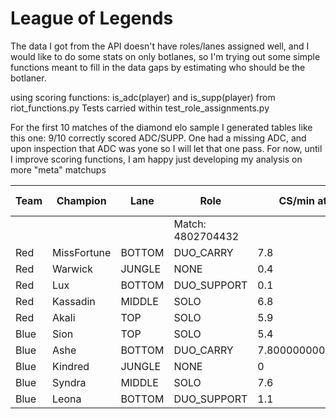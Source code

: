 # League of Legends
 
The data I got from the API doesn't have roles/lanes assigned well, and I would like to do some stats on only botlanes, so I'm trying out some simple functions meant to fill in the data gaps by estimating who should be the botlaner.

using scoring functions: is_adc(player) and is_supp(player) from riot_functions.py
Tests carried within test_role_assignments.py

For the first 10 matches of the diamond elo sample I generated tables like this one:
9/10 correctly scored ADC/SUPP. One had a missing ADC, and upon inspection that ADC was yone so I will let that one pass.
For now, until I improve scoring functions, I am happy just developing my analysis on more "meta" matchups

| Team   | Champion    | Lane   | Role              | CS/min at 10        | ADC Score   | Sup Score   |
|--------|-------------|--------|-------------------|---------------------|-------------|-------------|
|        |             |        | Match: 4802704432 |                     |             |             |
| Red    | MissFortune | BOTTOM | DUO_CARRY         | 7.8                 | True        | False       |
| Red    | Warwick     | JUNGLE | NONE              | 0.4                 | False       | False       |
| Red    | Lux         | BOTTOM | DUO_SUPPORT       | 0.1                 | False       | True        |
| Red    | Kassadin    | MIDDLE | SOLO              | 6.8                 | False       | False       |
| Red    | Akali       | TOP    | SOLO              | 5.9                 | False       | False       |
| Blue   | Sion        | TOP    | SOLO              | 5.4                 | False       | False       |
| Blue   | Ashe        | BOTTOM | DUO_CARRY         | 7.800000000000001   | True        | False       |
| Blue   | Kindred     | JUNGLE | NONE              | 0                   | False       | False       |
| Blue   | Syndra      | MIDDLE | SOLO              | 7.6                 | False       | False       |
| Blue   | Leona       | BOTTOM | DUO_SUPPORT       | 1.1                 | False       | True        |
